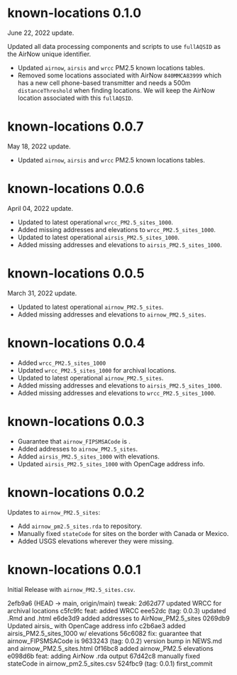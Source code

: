 # known-locations 0.1.0

June 22, 2022 update.

Updated all data processing components and scripts to use `fullAQSID` as the
AirNow unique identifier.

* Updated `airnow`, `airsis` and `wrcc` PM2.5 known locations tables.
* Removed some locations associated with AirNow `840MMCA83999` which has a new
cell phone-based transmitter and needs a 500m `distanceThreshold` when finding
locations. We will keep the AirNow location associated with this `fullAQSID`.

# known-locations 0.0.7

May 18, 2022 update.

* Updated `airnow`, `airsis` and `wrcc` PM2.5 known locations tables.

# known-locations 0.0.6

April 04, 2022 update.

* Updated to latest operational `wrcc_PM2.5_sites_1000`.
* Added missing addresses and elevations to `wrcc_PM2.5_sites_1000`.
* Updated to latest operational `airsis_PM2.5_sites_1000`.
* Added missing addresses and elevations to `airsis_PM2.5_sites_1000`.

# known-locations 0.0.5

March 31, 2022 update.

* Updated to latest operational `airnow_PM2.5_sites`.
* Added missing addresses and elevations to `airnow_PM2.5_sites`.

# known-locations 0.0.4

* Added `wrcc_PM2.5_sites_1000`
* Updated `wrcc_PM2.5_sites_1000` for archival locations.
* Updated to latest operational `airnow_PM2.5_sites`.
* Added missing addresses and elevations to `airsis_PM2.5_sites_1000`.
* Added missing addresses and elevations to `wrcc_PM2.5_sites_1000`.

# known-locations 0.0.3

* Guarantee that `airnow_FIPSMSACode` is <char>.
* Added addresses to `airnow_PM2.5_sites`.
* Added `airsis_PM2.5_sites_1000` with elevations.
* Updated `airsis_PM2.5_sites_1000` with OpenCage address info.

# known-locations 0.0.2

Updates to `airnow_PM2.5_sites`:

* Add `airnow_pm2.5_sites.rda` to repository.
* Manually fixed `stateCode` for sites on the border with Canada
or Mexico.
* Added USGS elevations wherever they were missing.

# known-locations 0.0.1

Initial Release with `airnow_PM2.5_sites.csv`.




2efb9a6 (HEAD -> main, origin/main) tweak:
2d62d77 updated WRCC for archival locations
c5fc9fc feat: added WRCC
eee52dc (tag: 0.0.3) updated .Rmd and .html
e6de3d9 added addresses to AirNow_PM2.5_sites
0269db9 Updated airsis_ with OpenCage address info
c2b6ae3 added airsis_PM2.5_sites_1000 w/ elevations
56c6082 fix: guarantee that airnow_FIPSMSACode is <char>
9633243 (tag: 0.0.2) version bump in NEWS.md and airnow_PM2.5_sites.html
0f16bc8 added airnow_PM2.5 elevations
e098d6b feat: adding AirNow .rda output
67d42c8 manually fixed stateCode in airnow_pm2.5_sites.csv
524fbc9 (tag: 0.0.1) first_commit
